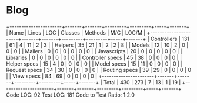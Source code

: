 # Blog
+----------------------+-------+-------+---------+---------+-----+-------+
| Name                 | Lines |   LOC | Classes | Methods | M/C | LOC/M |
+----------------------+-------+-------+---------+---------+-----+-------+
| Controllers          |   131 |    61 |       4 |      11 |   2 |     3 |
| Helpers              |    35 |    21 |       1 |       2 |   2 |     8 |
| Models               |    12 |    10 |       2 |       0 |   0 |     0 |
| Mailers              |     0 |     0 |       0 |       0 |   0 |     0 |
| Javascripts          |    20 |     0 |       0 |       0 |   0 |     0 |
| Libraries            |     0 |     0 |       0 |       0 |   0 |     0 |
| Controller specs     |    45 |    38 |       0 |       0 |   0 |     0 |
| Helper specs         |    15 |     4 |       0 |       0 |   0 |     0 |
| Model specs          |    15 |    11 |       0 |       0 |   0 |     0 |
| Request specs        |    34 |    30 |       0 |       0 |   0 |     0 |
| Routing specs        |    39 |    29 |       0 |       0 |   0 |     0 |
| View specs           |    84 |    69 |       0 |       0 |   0 |     0 |
+----------------------+-------+-------+---------+---------+-----+-------+
| Total                |   430 |   273 |       7 |      13 |   1 |    19 |
+----------------------+-------+-------+---------+---------+-----+-------+
  Code LOC: 92     Test LOC: 181     Code to Test Ratio: 1:2.0

